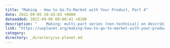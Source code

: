 ```yaml
---
title: "Making - How to Go-To-Market with Your Product, Part 4"
date: 2022-09-05 20:43:03 +0000
dateadded: 2022-09-06 00:00:41 +0100
description: "    Making: multi-part series (non-technical) on describing the essential elements of taking your product to market successfully.  Continue reading on UX Planet »  "
link: "https://uxplanet.org/making-how-to-go-to-market-with-your-product-part-4-6476455ef450?source=rss----819cc2aaeee0---4"
category:
directory: _directory/ux-planet.md
---
```

